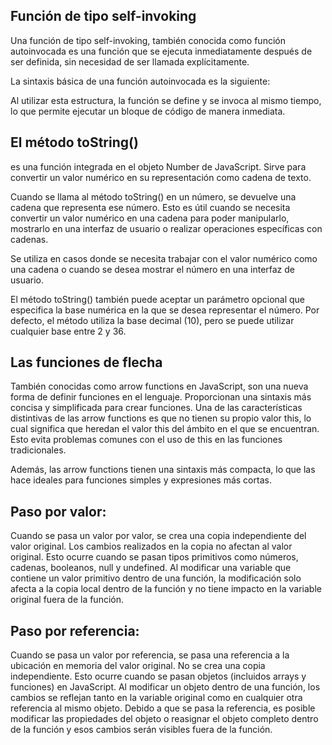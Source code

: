 ## Función de tipo self-invoking
Una función de tipo self-invoking, también conocida como función autoinvocada es una función que se ejecuta inmediatamente después de ser definida, sin necesidad de ser llamada explícitamente.

La sintaxis básica de una función autoinvocada es la siguiente:

<script>
(function() {
  // Código a ejecutar
})();
</script>

Al utilizar esta estructura, la función se define y se invoca al mismo tiempo, lo que permite ejecutar un bloque de código de manera inmediata.

## El método toString()
es una función integrada en el objeto Number de JavaScript. Sirve para convertir un valor numérico en su representación como cadena de texto.

Cuando se llama al método toString() en un número, se devuelve una cadena que representa ese número. Esto es útil cuando se necesita convertir un valor numérico en una cadena para poder manipularlo, mostrarlo en una interfaz de usuario o realizar operaciones específicas con cadenas.

<script>
const numero = 42;
const cadena = numero.toString();

console.log(cadena); // "42"
console.log(typeof cadena); // "string"
</script>

Se utiliza en casos donde se necesita trabajar con el valor numérico como una cadena o cuando se desea mostrar el número en una interfaz de usuario.

El método toString() también puede aceptar un parámetro opcional que especifica la base numérica en la que se desea representar el número. Por defecto, el método utiliza la base decimal (10), pero se puede utilizar cualquier base entre 2 y 36.

<script>
const numero = 42;
const binario = numero.toString(2); // Representación binaria

console.log(binario); // "101010"
</script>

## Las funciones de flecha
También conocidas como arrow functions en JavaScript, son una nueva forma de definir funciones en el lenguaje. Proporcionan una sintaxis más concisa y simplificada para crear funciones.
Una de las características distintivas de las arrow functions es que no tienen su propio valor this, lo cual significa que heredan el valor this del ámbito en el que se encuentran. Esto evita problemas comunes con el uso de this en las funciones tradicionales.

Además, las arrow functions tienen una sintaxis más compacta, lo que las hace ideales para funciones simples y expresiones más cortas.

## Paso por valor:

Cuando se pasa un valor por valor, se crea una copia independiente del valor original. Los cambios realizados en la copia no afectan al valor original.
Esto ocurre cuando se pasan tipos primitivos como números, cadenas, booleanos, null y undefined.
Al modificar una variable que contiene un valor primitivo dentro de una función, la modificación solo afecta a la copia local dentro de la función y no tiene impacto en la variable original fuera de la función.

## Paso por referencia:

Cuando se pasa un valor por referencia, se pasa una referencia a la ubicación en memoria del valor original. No se crea una copia independiente.
Esto ocurre cuando se pasan objetos (incluidos arrays y funciones) en JavaScript.
Al modificar un objeto dentro de una función, los cambios se reflejan tanto en la variable original como en cualquier otra referencia al mismo objeto.
Debido a que se pasa la referencia, es posible modificar las propiedades del objeto o reasignar el objeto completo dentro de la función y esos cambios serán visibles fuera de la función.